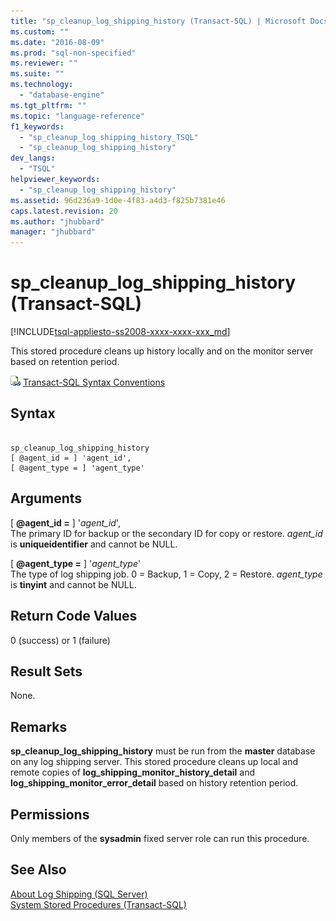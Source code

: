 ```yaml
---
title: "sp_cleanup_log_shipping_history (Transact-SQL) | Microsoft Docs"
ms.custom: ""
ms.date: "2016-08-09"
ms.prod: "sql-non-specified"
ms.reviewer: ""
ms.suite: ""
ms.technology: 
  - "database-engine"
ms.tgt_pltfrm: ""
ms.topic: "language-reference"
f1_keywords: 
  - "sp_cleanup_log_shipping_history_TSQL"
  - "sp_cleanup_log_shipping_history"
dev_langs: 
  - "TSQL"
helpviewer_keywords: 
  - "sp_cleanup_log_shipping_history"
ms.assetid: 96d236a9-1d0e-4f83-a4d3-f825b7381e46
caps.latest.revision: 20
ms.author: "jhubbard"
manager: "jhubbard"
---
```

# sp_cleanup_log_shipping_history (Transact-SQL)
[!INCLUDE[tsql-appliesto-ss2008-xxxx-xxxx-xxx_md](../../../database-engine/configure/windows/includes/tsql-appliesto-ss2008-xxxx-xxxx-xxx-md.md)]

  This stored procedure cleans up history locally and on the monitor server based on retention period.  
  
 ![Topic link icon](../../../database-engine/configure/windows/media/topic-link.gif "Topic link icon") [Transact-SQL Syntax Conventions](../../../t-sql/language-elements/transact-sql-syntax-conventions-transact-sql.md)  
  
## Syntax  
  
```  
  
sp_cleanup_log_shipping_history  
[ @agent_id = ] 'agent_id',  
[ @agent_type = ] 'agent_type'  
```  
  
## Arguments  
 [ **@agent_id =** ] '*agent_id*',  
 The primary ID for backup or the secondary ID for copy or restore. *agent_id* is **uniqueidentifier** and cannot be NULL.  
  
 [ **@agent_type =** ] '*agent_type*'  
 The type of log shipping job. 0 = Backup, 1 = Copy, 2 = Restore. *agent_type* is **tinyint** and cannot be NULL.  
  
## Return Code Values  
 0 (success) or 1 (failure)  
  
## Result Sets  
 None.  
  
## Remarks  
 **sp_cleanup_log_shipping_history** must be run from the **master** database on any log shipping server. This stored procedure cleans up local and remote copies of **log_shipping_monitor_history_detail** and **log_shipping_monitor_error_detail** based on history retention period.  
  
## Permissions  
 Only members of the **sysadmin** fixed server role can run this procedure.  
  
## See Also  
 [About Log Shipping &#40;SQL Server&#41;](../../../database-engine/log-shipping/about-log-shipping-sql-server.md)   
 [System Stored Procedures &#40;Transact-SQL&#41;](../../../relational-databases/reference/system-stored-procedures/system-stored-procedures-transact-sql.md)  
  
  